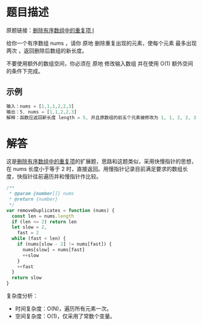 # 题目描述

原题链接：[删除有序数组中的重复项 I](https://leetcode-cn.com/problems/remove-duplicates-from-sorted-array-ii/)

给你一个有序数组 nums ，请你 原地 删除重复出现的元素，使每个元素 最多出现两次 ，返回删除后数组的新长度。

不要使用额外的数组空间，你必须在 原地 修改输入数组 并在使用 O(1) 额外空间的条件下完成。

## 示例

```js
输入：nums = [1,1,1,2,2,3]
输出：5, nums = [1,1,2,2,3]
解释：函数应返回新长度 length = 5, 并且原数组的前五个元素被修改为 1, 1, 2, 2, 3 。 不需要考虑数组中超出新长度后面的元素。
```

# 解答

这是[删除有序数组中的重复项](https://leetcode-cn.com/problems/remove-duplicates-from-sorted-array/)的扩展题，思路和这题类似，采用快慢指针的思想，在 nums 长度小于等于 2 时，直接返回。用慢指针记录目前满足要求的数组长度，快指针往前遍历并和慢指针作比较。

```js
/**
 * @param {number[]} nums
 * @return {number}
 */
var removeDuplicates = function (nums) {
  const len = nums.length
  if (len <= 2) return len
  let slow = 2,
    fast = 2
  while (fast < len) {
    if (nums[slow - 2] != nums[fast]) {
      nums[slow] = nums[fast]
      ++slow
    }
    ++fast
  }
  return slow
}
```

复杂度分析：

- 时间复杂度：O(N)，遍历所有元素一次。
- 空间复杂度：O(1)，仅采用了常数个变量。
